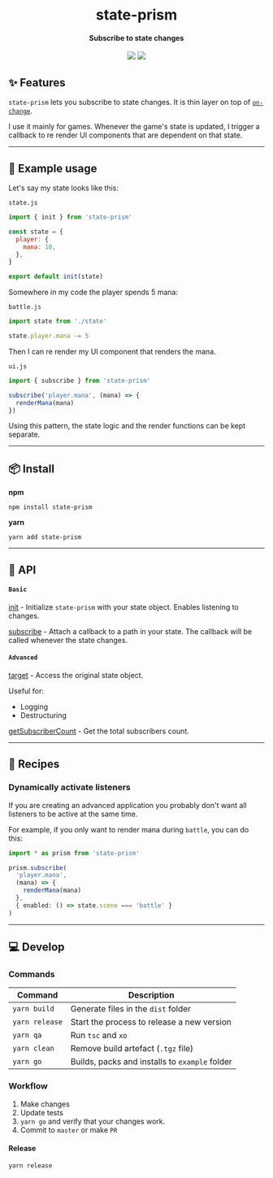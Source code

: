 <h1 align="center">
  state-prism
</h1>
<h4 align="center">
    Subscribe to state changes
</h4>

<div align="center">
  <img src="https://badgen.net/npm/v/state-prism?icon=npm" />
  <img src="https://badgen.net/bundlephobia/minzip/state-prism" />
</div>

## :sparkles: Features

`state-prism` lets you subscribe to state changes. It is thin layer on top of [`on-change`](https://github.com/sindresorhus/on-change).

I use it mainly for games. Whenever the game's state is updated, I trigger a callback to re render UI components that are dependent on that state.

---

## :wrench: Example usage

Let's say my state looks like this:

`state.js`

```js
import { init } from 'state-prism'

const state = {
  player: {
    mana: 10,
  },
}

export default init(state)
```

Somewhere in my code the player spends 5 mana:

`battle.js`

```js
import state from './state'

state.player.mana -= 5
```

Then I can re render my UI component that renders the mana.

`ui.js`

```js
import { subscribe } from 'state-prism'

subscribe('player.mana', (mana) => {
  renderMana(mana)
})
```

Using this pattern, the state logic and the render functions can be kept separate.

---

## :package: Install

**npm**

```
npm install state-prism
```

**yarn**

```
yarn add state-prism
```

---

## :newspaper: API

#### `Basic`

[init](docs/init.md) - Initialize `state-prism` with your state object. Enables listening to changes.

[subscribe](docs/subscribe.md) - Attach a callback to a path in your state. The callback will be called whenever the state changes.

#### `Advanced`

[target](docs/target.md) - Access the original state object.

Useful for:

- Logging
- Destructuring

[getSubscriberCount](docs/getSubscriberCount.md) - Get the total subscribers count.

---

## :book: Recipes

### Dynamically activate listeners

If you are creating an advanced application you probably don't want all listeners to be active at the same time.

For example, if you only want to render mana during `battle`, you can do this:

```ts
import * as prism from 'state-prism'

prism.subscribe(
  'player.mana', 
  (mana) => {
    renderMana(mana)
  }, 
  { enabled: () => state.scene === 'battle' }
)
```

---

## :computer: Develop

### Commands

| Command        | Description                                    |
| -------------- | ---------------------------------------------- |
| `yarn build`   | Generate files in the `dist` folder            |
| `yarn release` | Start the process to release a new version     |
| `yarn qa`      | Run `tsc` and `xo`                             |
| `yarn clean`   | Remove build artefact (`.tgz` file)            |
| `yarn go`      | Builds, packs and installs to `example` folder |

### Workflow

1. Make changes
2. Update tests
3. `yarn go` and verify that your changes work.
4. Commit to `master` or make `PR`

#### Release

`yarn release`
